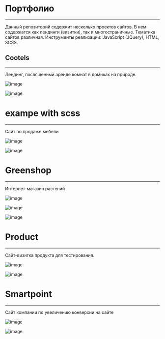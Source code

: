 # Портфолио
____

Данный репозиторий содержит несколько проектов сайтов. В нем содержатся как лендинги (визитки), так и многостраничные. Тематика сайтов различная. Инструменты реализации: JavaScript (JQuery), HTML, SCSS.

## Cootels
____

Лендинг, посвященный аренде комнат в домиках на природе.

![image](https://user-images.githubusercontent.com/92570731/157739342-01e4ee7a-37ba-471f-a66d-9c8a8e3ac2b5.png)

![image](https://user-images.githubusercontent.com/92570731/157739660-30a2cdb1-7ef5-43ff-9bf4-8f619ccd064b.png)

# exampe with scss
____
 
Сайт по продаже мебели

![image](https://user-images.githubusercontent.com/92570731/157741247-f596d81c-c1fb-4757-97da-fedd50fe0a42.png)

![image](https://user-images.githubusercontent.com/92570731/157742106-7f709cf0-8a5f-461f-a771-cdd24ce9b88e.png)

# Greenshop
____
 
Интернет-магазин растений

![image](https://user-images.githubusercontent.com/92570731/157742874-11e9cd72-878e-4627-b256-6b4f55ca860b.png)

![image](https://user-images.githubusercontent.com/92570731/157742995-2cce0dc7-5a66-487d-bebd-20910936f47e.png)

![image](https://user-images.githubusercontent.com/92570731/157749853-3c0b792a-8f44-4763-bc1d-a9f752dad3ee.png)

# Product
____
 
Сайт-визитка продукта для тестирования.

![image](https://user-images.githubusercontent.com/92570731/157750218-4d16fac7-357d-4d50-855d-2b1825db9b4f.png)

![image](https://user-images.githubusercontent.com/92570731/157750308-54a97203-1153-42a5-b231-2ff93fc1779d.png)

# Smartpoint
____
 
Сайт компании по увеличению конверсии на сайте

![image](https://user-images.githubusercontent.com/92570731/157750621-be13bb1f-3826-4251-91e1-558365f17fbf.png)

![image](https://user-images.githubusercontent.com/92570731/157750823-6a0d07b0-56dd-41c2-a605-6593e06e0948.png)



